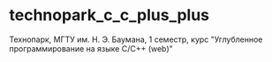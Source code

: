 # technopark_c_c_plus_plus
Технопарк, МГТУ им. Н. Э. Баумана, 1 семестр, курс "Углубленное программирование на языке С/С++ (web)" 
